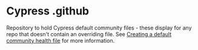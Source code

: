 # Cypress .github

Repository to hold Cypress default community files - these display for any repo that doesn't contain an overriding file. See [Creating a default community health file](https://docs.github.com/en/communities/setting-up-your-project-for-healthy-contributions/creating-a-default-community-health-file) for more information.
